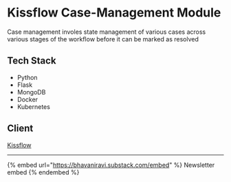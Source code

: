 # Kissflow Case-Management Module

Case management involes state management of various cases across various stages of the workflow before it can be marked as resolved

## Tech Stack

* Python
* Flask
* MongoDB
* Docker
* Kubernetes

## Client

[Kissflow](https://kissflow.com)

***

{% embed url="https://bhavaniravi.substack.com/embed" %}
Newsletter embed
{% endembed %}

